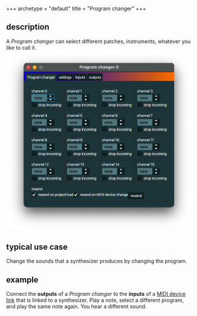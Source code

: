 +++
archetype = "default"
title = "Program changer"
+++

## description
A *Program changer* can select different patches, instruments, whatever you like to call it.
![Program changer](program_changer.png)

## typical use case
Change the sounds that a synthesizer produces by changing the program.

## example
Connect the **outputs** of a *Program changer* to the **inputs** of a
[MIDI device link](../midi_device_link/) that is linked to a synthesizer. Play a note, select a
different program, and play the same note again. You hear a different sound.
